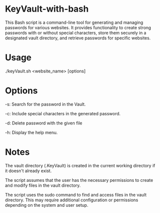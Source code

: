 # KeyVault-with-bash
This Bash script is a command-line tool for generating and managing passwords for various websites.
It provides functionality to create strong passwords with or without special characters, store them securely in a designated vault directory, and retrieve passwords for specific websites.



# Usage
./keyVault.sh <website_name> [options]




# Options
-s: Search for the password in the Vault.

-c: Include special characters in the generated password.

-d: Delete password with the given file

-h: Display the help menu.



# Notes
The vault directory (.KeyVault) is created in the current working directory if it doesn't already exist.

The script assumes that the user has the necessary permissions to create and modify files in the vault directory.

The script uses the sudo command to find and access files in the vault directory. This may require additional configuration or permissions depending on the system and user setup.
